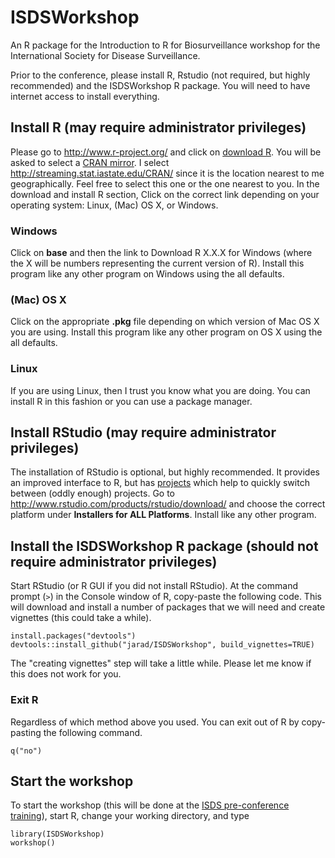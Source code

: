ISDSWorkshop
============

An R package for the Introduction to R for Biosurveillance workshop for the International Society for Disease Surveillance.

Prior to the conference, please install R, Rstudio (not required, but highly recommended) and the ISDSWorkshop R package. 
You will need to have internet access to install everything.

## Install R (may require administrator privileges)

Please go to <http://www.r-project.org/> and click on [download R](http://cran.r-project.org/mirrors.html). You will be asked to select a [CRAN mirror](http://cran.r-project.org/mirrors.html). I select <http://streaming.stat.iastate.edu/CRAN/> since it is the location nearest to me geographically. Feel free to select this one or the one nearest to you. In the download and install R section, Click on the correct link depending on your operating system: Linux, (Mac) OS X, or Windows. 

### Windows

Click on **base** and then the link to Download R X.X.X for Windows (where the X will be numbers representing the current version of R). Install this program like any other program on Windows using the all defaults.

### (Mac) OS X

Click on the appropriate **.pkg** file depending on which version of Mac OS X you are using. Install this program like any other program on OS X using the all defaults. 

### Linux

If you are using Linux, then I trust you know what you are doing. You can install R in this fashion or you can use a package manager. 

## Install RStudio (may require administrator privileges)

The installation of RStudio is optional, but highly recommended. 
It provides an improved interface to R, but has [projects](https://support.rstudio.com/hc/en-us/articles/200526207-Using-Projects) which help to quickly switch between (oddly enough) projects. 
Go to <http://www.rstudio.com/products/rstudio/download/> and choose the correct platform under **Installers for ALL Platforms**. 
Install like any other program. 


## Install the ISDSWorkshop R package (should not require administrator privileges)

Start RStudio (or R GUI if you did not install RStudio). 
At the command prompt (`>`) in the Console window of R, copy-paste the following code. This will download and install a number of packages that we will need and create vignettes (this could take a while). 

    install.packages("devtools")
    devtools::install_github("jarad/ISDSWorkshop", build_vignettes=TRUE)

The "creating vignettes" step will take a little while. Please let me know if this does not work for you. 


### Exit R

Regardless of which method above you used. You can exit out of R by copy-pasting the following command. 

    q("no")

## Start the workshop

To start the workshop (this will be done at the [ISDS pre-conference training](http://www.syndromic.org/annual-conference/2014-isds-conference)), start R, change your working directory, and type

    library(ISDSWorkshop)
    workshop()

